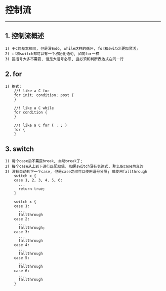 # **控制流** #
***


## **1. 控制流概述** ##
    1) 于C的基本相同, 但是没有do, while这样的循环, for和switch更加灵活;
    2) if和switch都可以有一个初始化语句, 如同for一样
    3) 圆括号大多不需要, 但是大括号必须, 且必须和判断表达式在同一行


## **2. for** ##
    1) 格式:
        //! like a C for
        for init; condition; post {
        }

        //! like a C while 
        for condition {
        }

        //! like a C for ( ; ; )
        for {
        }



## **3. switch** ##
    1) 每个case后不需要break, 自动break了;
    2) 每个case从上到下进行匹配取值, 如果switch没有表达式, 那么取case为真的
    3) 没有自动到下一个case, 但是case之间可以使用逗号分隔; 或使用fallthrough
        switch x {
        case 1, 2, 3, 4, 5, 6:
          ...
          return true;
        }

        switch x {
        case 1:
          ...
          fallthrough
        case 2:
          ...
          fallthrough;
        case 3:
          ...
          fallthrough
        case 4:
          ...
          fallthrough
        case 5:
          ...
          fallthrough
        case 6:
          ...
          fallthrough
        }
